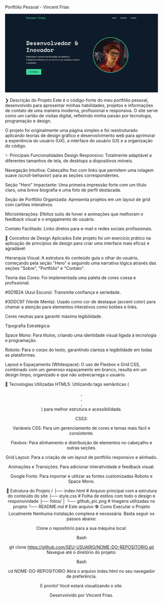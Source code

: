 Portfólio Pessoal - Vincent Frias

![alt text](image.png)

❯ Descrição do Projeto
Este é o código-fonte do meu portfólio pessoal, desenvolvido para apresentar minhas habilidades, projetos e informações de contato de uma maneira moderna, profissional e responsiva. O site serve como um cartão de visitas digital, refletindo minha paixão por tecnologia, programação e design.

O projeto foi originalmente uma página simples e foi reestruturado aplicando teorias de design gráfico e desenvolvimento web para aprimorar a experiência do usuário (UX), a interface do usuário (UI) e a organização do código.

✨ Principais Funcionalidades
Design Responsivo: Totalmente adaptável a diferentes tamanhos de tela, de desktops a dispositivos móveis.

Navegação Intuitiva: Cabeçalho fixo com links que permitem uma rolagem suave (scroll-behavior) para as seções correspondentes.

Seção "Hero" Impactante: Uma primeira impressão forte com um título claro, uma breve biografia e uma foto de perfil destacada.

Seção de Portfólio Organizada: Apresenta projetos em um layout de grid com cartões interativos.

Microinterações: Efeitos sutis de hover e animações que melhoram o feedback visual e o engajamento do usuário.

Contato Facilitado: Links diretos para e-mail e redes sociais profissionais.

🎨 Conceitos de Design Aplicados
Este projeto foi um exercício prático na aplicação de princípios de design para criar uma interface mais eficaz e agradável:

Hierarquia Visual: A estrutura do conteúdo guia o olhar do usuário, começando pela seção "Hero" e seguindo uma narrativa lógica através das seções "Sobre", "Portfólio" e "Contato".

Teoria das Cores: Foi implementada uma paleta de cores coesa e profissional:

#0D1B2A (Azul Escuro): Transmite confiança e seriedade.

#3DDC97 (Verde Menta): Usado como cor de destaque (accent color) para chamar a atenção para elementos interativos como botões e links.

Cores neutras para garantir máxima legibilidade.

Tipografia Estratégica:

Space Mono: Para títulos, criando uma identidade visual ligada à tecnologia e programação.

Roboto: Para o corpo do texto, garantindo clareza e legibilidade em todas as plataformas.

Layout e Espaçamento (Whitespace): O uso de Flexbox e Grid CSS, combinado com um generoso espaçamento em branco, resulta em um design limpo, organizado e que não sobrecarrega o usuário.

🚀 Tecnologias Utilizadas
HTML5: Utilizando tags semânticas (<header>, <nav>, <section>, <footer>) para melhor estrutura e acessibilidade.

CSS3:

Variáveis CSS: Para um gerenciamento de cores e temas mais fácil e consistente.

Flexbox: Para alinhamento e distribuição de elementos no cabeçalho e outras seções.

Grid Layout: Para a criação de um layout de portfólio responsivo e alinhado.

Animações e Transições: Para adicionar interatividade e feedback visual.

Google Fonts: Para importar e utilizar as fontes customizadas Roboto e Space Mono.

📂 Estrutura do Projeto
/
├── index.html         # Arquivo principal com a estrutura do conteúdo do site
├── style.css          # Folha de estilos com todo o design e responsividade
├── fotos/
│   └── github_pic.png # Imagens utilizadas no projeto
└── README.md          # Este arquivo
🛠️ Como Executar o Projeto Localmente
Nenhuma instalação complexa é necessária. Basta seguir os passos abaixo:

Clone o repositório para a sua máquina local:

Bash

git clone https://github.com/SEU-USUARIO/NOME-DO-REPOSITORIO.git
Navegue até o diretório do projeto:

Bash

cd NOME-DO-REPOSITORIO
Abra o arquivo index.html no seu navegador de preferência.

E pronto! Você estará visualizando o site.

Desenvolvido por Vincent Frias.